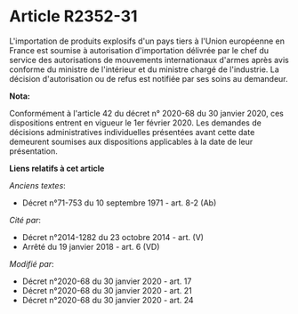 # Article R2352-31

L'importation de produits explosifs d'un pays tiers à l'Union européenne en France est soumise à autorisation d'importation
délivrée par le chef du service des autorisations de mouvements internationaux d'armes après avis conforme du ministre de
l'intérieur et du ministre chargé de l'industrie. La décision d'autorisation ou de refus est notifiée par ses soins au
demandeur.

**Nota:**

Conformément à l'article 42 du décret n° 2020-68 du 30 janvier 2020, ces dispositions entrent en vigueur le 1er février 2020.
Les demandes de décisions administratives individuelles présentées avant cette date demeurent soumises aux dispositions
applicables à la date de leur présentation.

**Liens relatifs à cet article**

_Anciens textes_:

  - Décret n°71-753 du 10 septembre 1971 - art. 8-2 (Ab)

_Cité par_:

  - Décret n°2014-1282 du 23 octobre 2014 - art. (V)
  - Arrêté du 19 janvier 2018 - art. 6 (VD)

_Modifié par_:

  - Décret n°2020-68 du 30 janvier 2020 - art. 17
  - Décret n°2020-68 du 30 janvier 2020 - art. 21
  - Décret n°2020-68 du 30 janvier 2020 - art. 24
